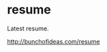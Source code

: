 # resume
Latest resume.

<a href="http://bunchofideas.com/resume/">http://bunchofideas.com/resume</a>
